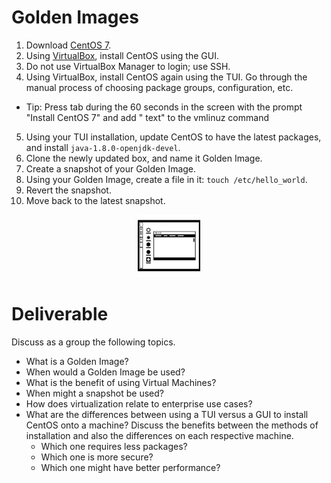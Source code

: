 # Golden Images

 1. Download [CentOS 7](https://www.centos.org/download/).
 2. Using [VirtualBox](https://www.virtualbox.org/wiki/Downloads), install CentOS using the GUI.
 3. Do not use VirtualBox Manager to login; use SSH.
 4. Using VirtualBox, install CentOS again using the TUI. Go through the manual process of choosing package groups, configuration, etc.
   * Tip: Press tab during the 60 seconds in the screen with the prompt "Install CentOS 7" and add " text" to the vmlinuz command
 5. Using your TUI installation, update CentOS to have the latest packages, and install `java-1.8.0-openjdk-devel`.
 6. Clone the newly updated box, and name it Golden Image.
 7. Create a snapshot of your Golden Image.
 8. Using your Golden Image, create a file in it: `touch /etc/hello_world`.
 9. Revert the snapshot.
 10. Move back to the latest snapshot.

<center>

  ![](../img/linux.png)

</center>

# Deliverable

Discuss as a group the following topics.
 - What is a Golden Image?
 - When would a Golden Image be used?
 - What is the benefit of using Virtual Machines?
 - When might a snapshot be used?
 - How does virtualization relate to enterprise use cases?
 - What are the differences between using a TUI versus a GUI to install CentOS onto a machine? Discuss the benefits between the methods of installation and also the differences on each respective machine.
   - Which one requires less packages?
   - Which one is more secure?
   - Which one might have better performance?

